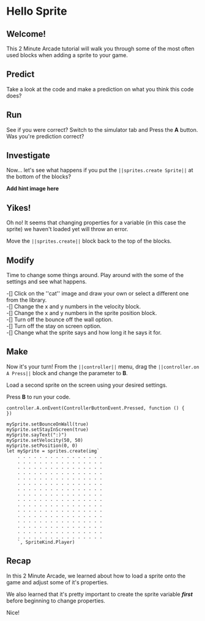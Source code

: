 # Hello Sprite

## Welcome!
This 2 Minute Arcade tutorial will walk you through some of the most often used blocks when adding a sprite to your game.

## Predict
Take a look at the code and make a prediction on what you think this code does?

## Run
See if you were correct? Switch to the simulator tab and Press the **A** button. Was you're prediction correct?

## Investigate
Now... let's see what happens if you put the ``||sprites.create Sprite||`` at the bottom of the blocks?

**Add hint image here**

## Yikes!
Oh no! It seems that changing properties for a variable (in this case the sprite) we haven't loaded yet will throw an error.

Move the ``||sprites.create||`` block back to the top of the blocks.

## Modify
Time to change some things around. Play around with the some of the settings and see what happens.

-[] Click on the ''cat'' image and draw your own or select a different one from the library.  
-[] Change the x and y numbers in the velocity block.  
-[] Change the x and y numbers in the sprite position block.  
-[] Turn off the bounce off the wall option.  
-[] Turn off the stay on screen option.  
-[] Change what the sprite says and how long it he says it for.

## Make
Now it's your turn! From the ``||controller||`` menu, drag the ``||controller.on A Press||`` block and change the parameter to **B**.

Load a second sprite on the screen using your desired settings.

Press **B** to run your code.

```blocks
controller.A.onEvent(ControllerButtonEvent.Pressed, function () {
})

mySprite.setBounceOnWall(true)
mySprite.setStayInScreen(true)
mySprite.sayText(":)")
mySprite.setVelocity(50, 50)
mySprite.setPosition(0, 0)
let mySprite = sprites.create(img`
    . . . . . . . . . . . . . . . . 
    . . . . . . . . . . . . . . . . 
    . . . . . . . . . . . . . . . . 
    . . . . . . . . . . . . . . . . 
    . . . . . . . . . . . . . . . . 
    . . . . . . . . . . . . . . . . 
    . . . . . . . . . . . . . . . . 
    . . . . . . . . . . . . . . . . 
    . . . . . . . . . . . . . . . . 
    . . . . . . . . . . . . . . . . 
    . . . . . . . . . . . . . . . . 
    . . . . . . . . . . . . . . . . 
    . . . . . . . . . . . . . . . . 
    . . . . . . . . . . . . . . . . 
    . . . . . . . . . . . . . . . . 
    . . . . . . . . . . . . . . . . 
    `, SpriteKind.Player)
```

## Recap
In this 2 Minute Arcade, we learned about how to load a sprite onto the game and adjust some of it's properties.

We also learned that it's pretty important to create the sprite variable ***first*** before beginning to change properties.

Nice!